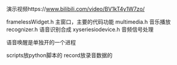 演示视频https://www.bilibili.com/video/BV1kT4y1W7zo/

framelessWidget.h 主窗口，主要的代码功能
multimedia.h      音乐播放
recognizer.h      语音识别合成
xyseriesiodevice.h  音频信号处理

语音唤醒是单独开的一个进程

scripts放python脚本的
record放录音数据的
